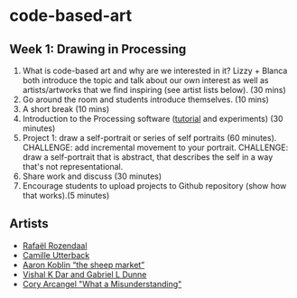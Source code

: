 # code-based-art

## Week 1: Drawing in Processing

1. What is code-based art and why are we interested in it? Lizzy + Blanca both introduce the topic and talk about our own interest as well as artists/artworks that we find inspiring (see artist lists below). (30 mins)
2. Go around the room and students introduce themselves. (10 mins)
3. A short break (10 mins)
4. Introduction to the Processing software ([tutorial](https://www.raspberrypi.org/learning/introduction-to-processing/worksheet/) and experiments) (30 minutes)
5. Project 1: draw a self-portrait or series of self portraits (60 minutes).
 CHALLENGE: add incremental movement to your portrait.
 CHALLENGE: draw a self-portrait that is abstract, that describes the self in a way that's not representational.   
 6. Share work and discuss (30 minutes) 
 7. Encourage students to upload projects to Github repository (show how that works).(5 minutes)

 ## Artists
* [Rafaël Rozendaal](http://www.newrafael.com/websites/)
* [Camille Utterback](http://camilleutterback.com/)
* [Aaron Koblin “the sheep market”](http://www.aaronkoblin.com/work/thesheepmarket/)
* [Vishal K Dar and Gabriel L Dunne](https://vimeo.com/38492062)
* [Cory Arcangel "What a Misunderstanding"](http://www.what-a-misunderstanding.com/)




